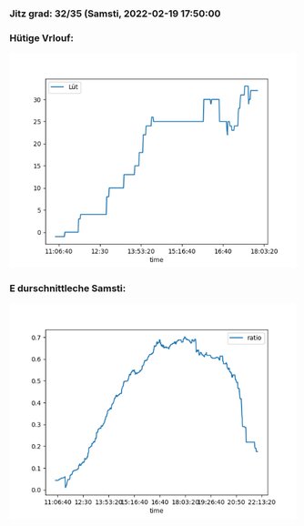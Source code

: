 ### Jitz grad: 32/35 (Samsti, 2022-02-19 17:50:00

### Hütige Vrlouf:
![Graph](Today.png)

### E durschnittleche Samsti:
![Graph](Samsti.png)